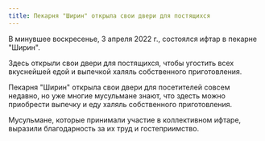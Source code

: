 ```yaml
---
title: Пекарня "Ширин" открыла свои двери для постящихся
---
```


В минувшее воскресенье, 3 апреля 2022 г., состоялся ифтар в пекарне "Ширин". 



Здесь открыли свои двери для постящихся, чтобы угостить всех вкуснейшей едой и выпечкой халяль собственного приготовления.



Пекарня "Ширин" открыла свои двери для посетителей совсем недавно, но уже многие мусульмане знают, что здесть можно приобрести выпечку и еду халяль собственного приготовления.



Мусульмане, которые принимали участие в коллективном ифтаре, выразили благодарность за их труд и гостеприимство.
